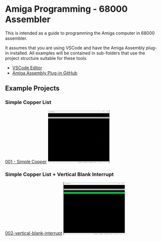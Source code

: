 # Amiga Programming - 68000 Assembler
This is intended as a guide to programming the Amiga computer in 68000 assembler.

It assumes that you are using VSCode and have the Amiga Assembly plug-in installed. All examples will be contained in sub-folders that use the project structure suitable for these tools.

- [VSCode Editor](https://code.visualstudio.com/)
- [Amiga Assembly Plug-in GitHub](https://github.com/prb28/vscode-amiga-assembly)

## Example Projects

### Simple Copper List
[001 - Simple Copper](./001-simple-copper/)
![Simple Copper](./001-simple-copper/gfx/Thumb.png)

### Simple Copper List + Vertical Blank Interrupt
[002-vertical-blank-interrupt](./002-vertical-blank-interrupt/)
![vertical-blank-interrupt](./002-vertical-blank-interrupt/gfx/Thumb.png)
